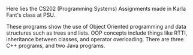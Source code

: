 Here lies the CS202 (Programming Systems) Assignments made in Karla Fant's class at PSU.

These programs show the use of Object Oriented programming and data structures such as trees and lists. OOP concepts include things like RTTI, inheritance between classes, and operator overloading. There are three C++ programs, and two Java programs. 
